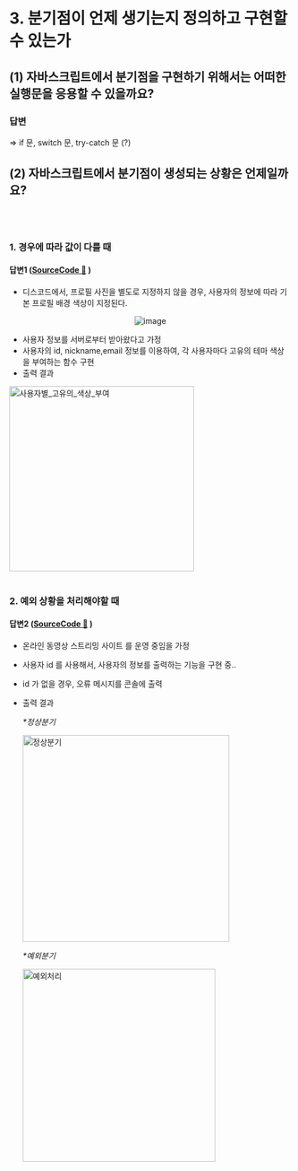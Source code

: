 # 3. 분기점이 언제 생기는지 정의하고 구현할 수 있는가

## (1) 자바스크립트에서 분기점을 구현하기 위해서는 어떠한 실행문을 응용할 수 있을까요?

### 답변

=> if 문, switch 문, try-catch 문 (?)

## (2) 자바스크립트에서 분기점이 생성되는 상황은 언제일까요?

<br/>
<br/>

### 1. 경우에 따라 값이 다를 때

#### 답변1 ([SourceCode 🔗](https://github.com/2023-frontend1/First_Repo/blob/yunshin/yunshin/4%EC%A3%BC%EC%B0%A8/%EC%9E%90%EB%B0%94%EC%8A%A4%ED%81%AC%EB%A6%BD%ED%8A%B8_%EC%B2%B4%ED%81%AC%EB%A6%AC%EC%8A%A4%ED%8A%B8/%EC%B2%B4%ED%81%AC%EB%A6%AC%EC%8A%A4%ED%8A%B83/%EA%B8%B0%EB%B3%B8%ED%94%84%EB%A1%9C%ED%95%84_%ED%85%8C%EB%A7%88%EC%83%89%EC%83%81%EC%A7%80%EC%A0%95.js) )

- 디스코드에서, 프로필 사진을 별도로 지정하지 않을 경우, 사용자의 정보에 따라 기본 프로필 배경 색상이 지정된다.

<div align ="center">

![image](https://github.com/2023-frontend1/First_Repo/assets/50646145/d81bec28-e944-4364-8aa3-49c9ed2159e1)

</div>

- 사용자 정보를 서버로부터 받아왔다고 가정
- 사용자의 id, nickname,email 정보를 이용하여, 각 사용자마다 고유의 테마 색상을 부여하는 함수 구현
- 출력 결과 

<img width="330" alt="사용자별_고유의_색상_부여" src="https://github.com/2023-frontend1/First_Repo/assets/50646145/3290bef5-28ee-4494-acd0-3936615fac4c">

<br/>
<br/>

### 2. 예외 상황을 처리해야할 때

#### 답변2 ([SourceCode 🔗](https://github.com/2023-frontend1/First_Repo/blob/yunshin/yunshin/4%EC%A3%BC%EC%B0%A8/%EC%9E%90%EB%B0%94%EC%8A%A4%ED%81%AC%EB%A6%BD%ED%8A%B8_%EC%B2%B4%ED%81%AC%EB%A6%AC%EC%8A%A4%ED%8A%B8/%EC%B2%B4%ED%81%AC%EB%A6%AC%EC%8A%A4%ED%8A%B83/%EC%98%88%EC%99%B8%EC%B2%98%EB%A6%AC.js) )

- 온라인 동영상 스트리밍 사이트 를 운영 중임을 가정
- 사용자 id 를 사용해서, 사용자의 정보를 출력하는 기능을 구현 중..
- id 가 없을 경우, 오류 메시지를 콘솔에 출력
- 출력 결과 

    _*정상분기_

    <img width="369" alt="정상분기" src="https://github.com/2023-frontend1/First_Repo/assets/50646145/1e42f708-b268-4a01-8229-a3618f3b0804">

    _*예외분기_

    <img width="344" alt="예외처리" src="https://github.com/2023-frontend1/First_Repo/assets/50646145/47dd4a7b-3689-4a84-ab4c-0276390111f6">

